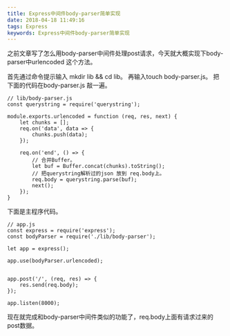 ```yaml
---
title: Express中间件body-parser简单实现
date: 2018-04-18 11:49:16
tags: Express
keywords: Express中间件body-parser简单实现
---
```


之前文章写了怎么用body-parser中间件处理post请求，今天就大概实现下body-parser中urlencoded 这个方法。
<!--more-->
首先通过命令提示输入 mkdir lib && cd lib。
再输入touch body-parser.js。
把下面的代码在body-parser.js 敲一遍。
```
// lib/body-parser.js
const querystring = require('querystring');

module.exports.urlencoded = function (req, res, next) {
    let chunks = [];
    req.on('data', data => {
        chunks.push(data);
    });

    req.on('end', () => {
        // 合并Buffer。
        let buf = Buffer.concat(chunks).toString();
        // 把querystring解析过的json 放到 req.body上。
        req.body = querystring.parse(buf);
        next();
    });
}
```
下面是主程序代码。
```
// app.js
const express = require('express');
const bodyParser = require('./lib/body-parser');

let app = express();

app.use(bodyParser.urlencoded);


app.post('/', (req, res) => {
    res.send(req.body);
});

app.listen(8000);
```
现在就完成和body-parser中间件类似的功能了，req.body上面有请求过来的post数据。
